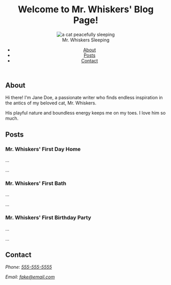 <!--Build a Cat Blog Page -->
<!DOCTYPE html>
<html lang="en">
  <head>
    <title>Mr. Whiskers' Blog</title>
    <meta charset="UTF-8" />
  </head>
  <body>
    <header>
      <h1>Welcome to Mr. Whiskers' Blog Page!</h1>
      <figure>
        <img
          src="https://cdn.freecodecamp.org/curriculum/css-photo-gallery/1.jpg"
          alt="a cat peacefully sleeping"
        />
        <figcaption>Mr. Whiskers Sleeping</figcaption>
      </figure>
      <nav>
        <ul>
          <li><a href="#about">About</a></li>
          <li><a href="#posts">Posts</a></li>
          <li><a href="#contact">Contact</a></li>
        </ul>
      </nav>
    </header>
    <main>
      <section id="about">
        <h2>About</h2>
        <p>
          Hi there! I'm Jane Doe, a passionate writer who finds endless inspiration in the antics of my beloved cat, Mr. Whiskers.
        </p>
        <p>
          His playful nature and boundless energy keeps me on my toes. I love him so much.
        </p>
      </section>
      <section id="posts">
        <h2>Posts</h2>
        <article>
          <h3>Mr. Whiskers' First Day Home</h3>
          <p>...</p>
          <p>...</p>
        </article>
        <article>
          <h3>Mr. Whiskers' First Bath</h3>
          <p>...</p>
          <p>...</p>
        </article>
        <article>
          <h3>Mr. Whiskers' First Birthday Party</h3>
          <p>...</p>
          <p>...</p>
        </article>
      </section>
    </main>
    <footer>
      <section id="contact">
        <h2>Contact</h2>
        <address>
          <p>Phone: <a href="tel:555-555-5555">555-555-5555</a></p>
          <p>Email: <a href="mailto:fake@email.com">fake@email.com</a></p>
        </address>
      </section>
    </footer>
  </body>
</html>